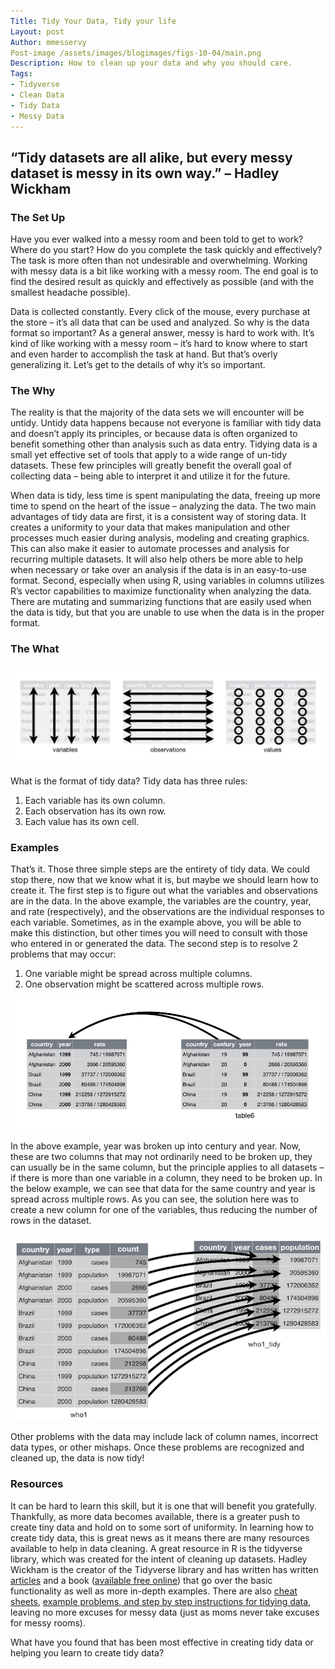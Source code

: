 ```yaml
---
Title: Tidy Your Data, Tidy your life
Layout: post
Author: mmesservy
Post-image /assets/images/blogimages/figs-10-04/main.png
Description: How to clean up your data and why you should care.
Tags: 
- Tidyverse
- Clean Data
- Tidy Data
- Messy Data
---
```


## “Tidy datasets are all alike, but every messy dataset is messy in its own way.” – Hadley Wickham

### The Set Up

Have you ever walked into a messy room and been told to get to work? Where do you start? How do you complete the task quickly and effectively? The task is more often than not undesirable and overwhelming. Working with messy data is a bit like working with a messy room. The end goal is to find the desired result as quickly and effectively as possible (and with the smallest headache possible).

Data is collected constantly. Every click of the mouse, every purchase at the store – it’s all data that can be used and analyzed. So why is the data format so important? As a general answer, messy is hard to work with. It’s kind of like working with a messy room – it’s hard to know where to start and even harder to accomplish the task at hand. But that’s overly generalizing it. Let’s get to the details of why it’s so important.

### The Why

The reality is that the majority of the data sets we will encounter will be untidy. Untidy data happens because not everyone is familiar with tidy data and doesn’t apply its principles, or because data is often organized to benefit something other than analysis such as data entry. Tidying data is a small yet effective set of tools that apply to a wide range of un-tidy datasets. These few principles will greatly benefit the overall goal of collecting data – being able to interpret it and utilize it for the future.

When data is tidy, less time is spent manipulating the data, freeing up more time to spend on the heart of the issue – analyzing the data. The two main advantages of tidy data are first, it is a consistent way of storing data. It creates a uniformity to your data that makes manipulation and other processes much easier during analysis, modeling and creating graphics. This can also make it easier to automate processes and analysis for recurring multiple datasets. It will also help others be more able to help when necessary or take over an analysis if the data is in an easy-to-use format. Second, especially when using R, using variables in columns utilizes R’s vector capabilities to maximize functionality when analyzing the data. There are mutating and summarizing functions that are easily used when the data is tidy, but that you are unable to use when the data is in the proper format.

### The What

![image](/assets/images/blogimages/figs-10-04/tidy.png)

What is the format of tidy data? Tidy data has three rules:
1.	Each variable has its own column.
2.	Each observation has its own row.
3.	Each value has its own cell.

### Examples

That’s it. Those three simple steps are the entirety of tidy data. We could stop there, now that we know what it is, but maybe we should learn how to create it. The first step is to figure out what the variables and observations are in the data. In the above example, the variables are the country, year, and rate (respectively), and the observations are the individual responses to each variable. Sometimes, as in the example above, you will be able to make this distinction, but other times you will need to consult with those who entered in or generated the data. The second step is to resolve 2 problems that may occur:

1.	One variable might be spread across multiple columns.
2.	One observation might be scattered across multiple rows.

![image](/assets/images/blogimages/figs-10-04/example1.png)

In the above example, year was broken up into century and year. Now, these are two columns that may not ordinarily need to be broken up, they can usually be in the same column, but the principle applies to all datasets – if there is more than one variable in a column, they need to be broken up. In the below example, we can see that data for the same country and year is spread across multiple rows. As you can see, the solution here was to create a new column for one of the variables, thus reducing the number of rows in the dataset.
 
![image](/assets/images/blogimages/figs-10-04/example2.png)
 
Other problems with the data may include lack of column names, incorrect data types, or other mishaps. Once these problems are recognized and cleaned up, the data is now tidy!

### Resources

It can be hard to learn this skill, but it is one that will benefit you gratefully. Thankfully, as more data becomes available, there is a greater push to create tiny data and hold on to some sort of uniformity. In learning how to create tidy data, this is great news as it means there are many resources available to help in data cleaning. A great resource in R is the tidyverse library, which was created for the intent of cleaning up datasets. Hadley Wickham is the creator of the Tidyverse library and has written has written [articles](https://vita.had.co.nz/papers/tidy-data.html) and a book ([available free online](https://r4ds.had.co.nz/tidy-data.html)) that go over the basic functionality as well as more in-depth examples. There are also [cheat sheets](https://www.r-bloggers.com/2017/11/tidyverse-cheat-sheet-for-beginners/), [example problems, and step by step instructions for tidying data](https://garrettgman.github.io/tidying/), leaving no more excuses for messy data (just as moms never take excuses for messy rooms). 

What have you found that has been most effective in creating tidy data or helping you learn to create tidy data?

